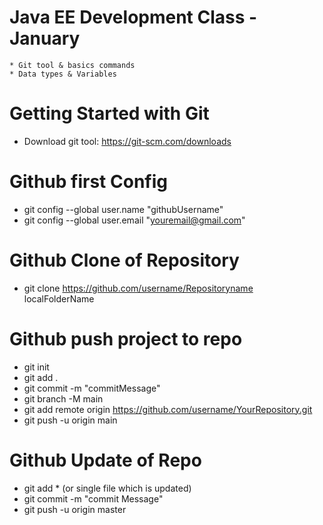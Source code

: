 # Java EE Development Class - January

    * Git tool & basics commands
    * Data types & Variables

# Getting Started with Git
* Download git tool: https://git-scm.com/downloads

# Github first Config
* git config --global user.name "githubUsername"
* git config --global user.email "youremail@gmail.com"

# Github Clone of Repository
* git clone https://github.com/username/Repositoryname localFolderName

# Github push project to repo
* git init
* git add .
* git commit -m "commitMessage"
* git branch -M main
* git add remote origin https://github.com/username/YourRepository.git
* git push -u origin main
 
# Github Update of Repo
* git add * (or single file which is updated)
* git commit -m "commit Message"
* git push -u origin master